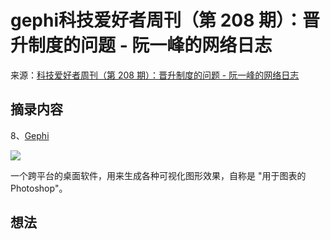 # gephi科技爱好者周刊（第 208 期）：晋升制度的问题 - 阮一峰的网络日志
来源：[科技爱好者周刊（第 208 期）：晋升制度的问题 - 阮一峰的网络日志](https://www.ruanyifeng.com/blog/2022/05/weekly-issue-208.html)

## 摘录内容

8、[Gephi](https://gephi.org/)

![](https://cdn.beekka.com/blogimg/asset/220204/bg2022040704.webp)

一个跨平台的桌面软件，用来生成各种可视化图形效果，自称是 "用于图表的 Photoshop"。

## 想法
